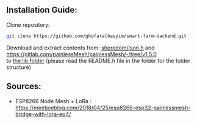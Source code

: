 ## Installation Guide:
Clone repository:
```sh
git clone https://github.com/ghofaralhasyim/smart-farm-backend.git
```

Download and extract contents from:
[sheredom/json.h](https://github.com/sheredom/json.h) and https://gitlab.com/painlessMesh/painlessMesh/-/tree/v1.5.0 \
to [the lib folder](/lib) (please read the README.h file in the folder for the folder structure)

## Sources:
- ESP8266 Node Mesh + LoRa :
https://meetjoeblog.com/2018/04/25/esp8266-esp32-painlessmesh-bridge-with-lora-ep4/
